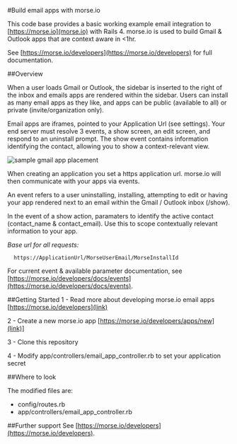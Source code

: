#Build email apps with morse.io

This code base provides a basic working example email integration to
[https://morse.io](morse.io) with Rails 4. morse.io is used to build
Gmail & Outlook apps that are context aware in <1hr.

See [https://morse.io/developers](https://morse.io/developers) for full documentation.

##Overview

When a user loads Gmail or Outlook, the sidebar is inserted to the right of the inbox and emails apps are rendered within the sidebar. Users can install as many email apps as they like, and apps can be public (available to all) or private (invite/organization only).

Email apps are iframes, pointed to your Application Url (see settings). Your end server must resolve 3 events, a show screen, an edit screen, and respond to an uninstall prompt. The show event contains information identifying the contact, allowing you to show a context-relevant view.

![sample gmail app placement](https://morse.io/assets/app-placement-5da7561b62eac93cc558c1c22bafbad0.png "Sample Gmail app placement")

When creating an application you set a https application url.
morse.io will then communicate with your apps via events.

An event refers to a user uninstalling, installing, attempting to edit
or having your app rendered next to an email within the Gmail / Outlook
inbox (/show).

In the event of a show action, paramaters to identify the active contact
(contact_name & contact_email). Use this to scope contextually relevant
information to your app.

*Base url for all requests:*

```
  https://ApplicationUrl/MorseUserEmail/MorseInstallId
```

For current event & available parameter documentation, see [https://morse.io/developers/docs/events](https://morse.io/developers/docs/events).

##Getting Started
1 - Read more about developing morse.io email apps
[https://morse.io/developers](link)

2 - Create a new morse.io app
[https://morse.io/developers/apps/new](link)]

3 - Clone this repository

4 - Modify app/controllers/email_app_controller.rb to set your
application secret

##Where to look

The modified files are:
- config/routes.rb
- app/controllers/email_app_controller.rb

##Further support
See [https://morse.io/developers](https://morse.io/developers).
